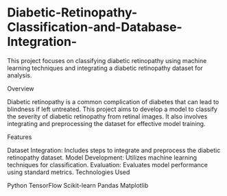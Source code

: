# Diabetic-Retinopathy-Classification-and-Database-Integration-

This project focuses on classifying diabetic retinopathy using machine learning techniques and integrating a diabetic retinopathy dataset for analysis.

Overview

Diabetic retinopathy is a common complication of diabetes that can lead to blindness if left untreated. This project aims to develop a model to classify the severity of diabetic retinopathy from retinal images. It also involves integrating and preprocessing the dataset for effective model training.

Features

Dataset Integration: Includes steps to integrate and preprocess the diabetic retinopathy dataset.
Model Development: Utilizes machine learning techniques for classification.
Evaluation: Evaluates model performance using standard metrics.
Technologies Used

Python
TensorFlow
Scikit-learn
Pandas
Matplotlib
